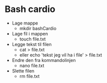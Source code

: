 # Bash cardio
- Lage mappe
    - mkdir bashCardio
- Lage fil i mappen
    - touch file.txt
- Legge tekst til filen
    - cat > file.txt
    - eller echo 'tekst jeg vil ha i file' > file.txt
- Endre den fra kommandolinjen
    - nano file.txt
- Slette filen
    - rm file.txt